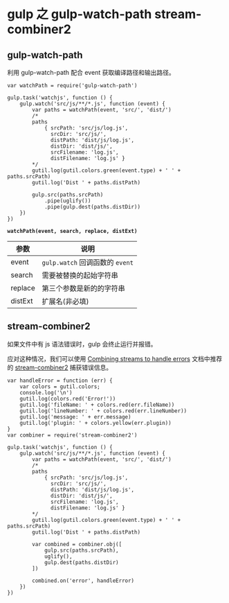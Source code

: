 
# gulp 之 gulp-watch-path stream-combiner2

##  gulp-watch-path


利用 gulp-watch-path 配合 event 获取编译路径和输出路径。



```
var watchPath = require('gulp-watch-path')

gulp.task('watchjs', function () {
    gulp.watch('src/js/**/*.js', function (event) {
        var paths = watchPath(event, 'src/', 'dist/')
        /*
        paths
            { srcPath: 'src/js/log.js',
              srcDir: 'src/js/',
              distPath: 'dist/js/log.js',
              distDir: 'dist/js/',
              srcFilename: 'log.js',
              distFilename: 'log.js' }
        */
		gutil.log(gutil.colors.green(event.type) + ' ' + paths.srcPath)
        gutil.log('Dist ' + paths.distPath)

        gulp.src(paths.srcPath)
            .pipe(uglify())
            .pipe(gulp.dest(paths.distDir))
    })
})
```

**`watchPath(event, search, replace, distExt)`**

| 参数 | 说明 |
|--------|--------|
|    event    |`gulp.watch` 回调函数的 `event`|
|    search   |需要被替换的起始字符串|
|    replace  |第三个参数是新的的字符串|
|   distExt   |扩展名(非必填)|




## stream-combiner2

如果文件中有 js 语法错误时，gulp 会终止运行并报错。

应对这种情况，我们可以使用 [Combining streams to handle errors](https://github.com/gulpjs/gulp/blob/master/docs/recipes/combining-streams-to-handle-errors.md) 文档中推荐的 [stream-combiner2](https://github.com/substack/stream-combiner2)  捕获错误信息。


```
var handleError = function (err) {
    var colors = gutil.colors;
    console.log('\n')
    gutil.log(colors.red('Error!'))
    gutil.log('fileName: ' + colors.red(err.fileName))
    gutil.log('lineNumber: ' + colors.red(err.lineNumber))
    gutil.log('message: ' + err.message)
    gutil.log('plugin: ' + colors.yellow(err.plugin))
}
var combiner = require('stream-combiner2')

gulp.task('watchjs', function () {
    gulp.watch('src/js/**/*.js', function (event) {
        var paths = watchPath(event, 'src/', 'dist/')
        /*
        paths
            { srcPath: 'src/js/log.js',
              srcDir: 'src/js/',
              distPath: 'dist/js/log.js',
              distDir: 'dist/js/',
              srcFilename: 'log.js',
              distFilename: 'log.js' }
        */
        gutil.log(gutil.colors.green(event.type) + ' ' + paths.srcPath)
        gutil.log('Dist ' + paths.distPath)

        var combined = combiner.obj([
            gulp.src(paths.srcPath),
            uglify(),
            gulp.dest(paths.distDir)
        ])

        combined.on('error', handleError)
    })
})
```






